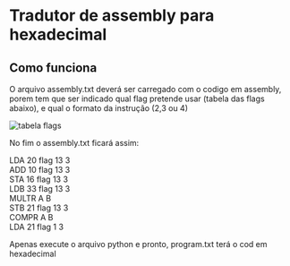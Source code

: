 # Tradutor de assembly para hexadecimal

## Como funciona

O arquivo assembly.txt deverá ser carregado com o codigo em assembly, porem tem que ser indicado qual flag pretende usar (tabela das flags abaixo), e qual o formato da instrução (2,3 ou 4)

![tabela flags](https://i.ibb.co/mbt1dnq/Screenshot-from-2023-11-27-21-41-19.png)

No fim o assembly.txt ficará assim:

LDA 20 flag 13 3\
ADD 10 flag 13 3\
STA 16 flag 13 3\
LDB 33 flag 13 3\
MULTR A B\
STB 21 flag 13 3\
COMPR A B\
LDA 21 flag 1 3

Apenas execute o arquivo python e pronto, program.txt terá o cod em hexadecimal
